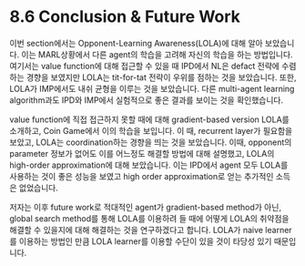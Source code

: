 # 8.6 Conclusion & Future Work

 이번 section에서는 Opponent-Learning Awareness\(LOLA\)에 대해 알아 보았습니다. 이는 MARL상황에서 다른 agent의 학습을 고려해 자신의 학습을 하는 방법입니다. 여기서는 value function에 대해 접근할 수 있을 때 IPD에서 NL은 defact 전략에 수렴하는 경향을 보였지만 LOLA는 tit-for-tat 전략이 우위를 점하는 것을 보았습니다. 또한, LOLA가 IMP에서도 내쉬 균형을 이루는 것을 보았습니다. 다른 multi-agent learning algorithm과도 IPD와 IMP에서 실험적으로 좋은 결과를 보이는 것을 확인했습니다. 

 value function에 직접 접근하지 못할 때에 대해 gradient-based version LOLA를 소개하고, Coin Game에서 이의 학습을 보입니다. 이 때, recurrent layer가 필요함을 보았고, LOLA는 coordination하는 경향을 띄는 것을 보았습니다. 이때, opponent의 parameter 정보가 없어도 이를 어느정도 해결할 방법에 대해 설명했고, LOLA의 high-order approximation에 대해 보았습니다. 이는 IPD에서 agent 모두 LOLA를 사용하는 것이 좋은 성능을 보였고 high order approximation로 얻는 추가적인 소득은 없었습니다.

저자는 이후 future work로 적대적인 agent가 gradient-based method가 아닌, global search method를 통해 LOLA를 이용하려 들 때에 어떻게 LOLA의 취약점을 해결할 수 있을지에 대해 해결하는 것을 연구하겠다고 합니다. LOLA가 naive learner를 이용하는 방법인 만큼 LOLA learner를 이용할 수단이 있을 것이 타당성 있기 때문입니다.

